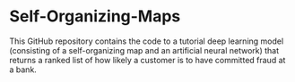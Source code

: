 # Self-Organizing-Maps
This GitHub repository contains the code to a tutorial deep learning model (consisting of a self-organizing map and an artificial neural network) that returns a ranked list of how likely a customer is to have committed fraud at a bank.  
